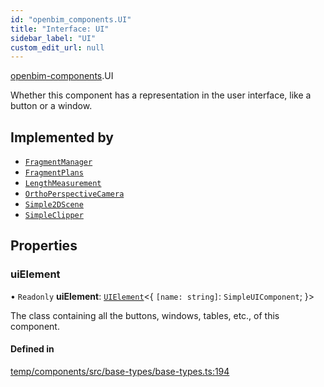```yaml
---
id: "openbim_components.UI"
title: "Interface: UI"
sidebar_label: "UI"
custom_edit_url: null
---
```


[openbim-components](../modules/openbim_components.md).UI

Whether this component has a representation in the user
interface, like a button or a window.

## Implemented by

- [`FragmentManager`](../classes/openbim_components.FragmentManager.md)
- [`FragmentPlans`](../classes/openbim_components.FragmentPlans.md)
- [`LengthMeasurement`](../classes/openbim_components.LengthMeasurement.md)
- [`OrthoPerspectiveCamera`](../classes/openbim_components.OrthoPerspectiveCamera.md)
- [`Simple2DScene`](../classes/openbim_components.Simple2DScene.md)
- [`SimpleClipper`](../classes/openbim_components.SimpleClipper.md)

## Properties

### uiElement

• `Readonly` **uiElement**: [`UIElement`](../classes/openbim_components.UIElement.md)<{ `[name: string]`: `SimpleUIComponent`;  }\>

The class containing all the buttons, windows, tables, etc., of this component.

#### Defined in

[temp/components/src/base-types/base-types.ts:194](https://github.com/ThatOpen/engine_components/blob/0c38d20/src/base-types/base-types.ts#L194)
